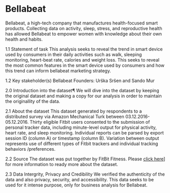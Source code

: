 # Bellabeat
Bellabeat, a high-tech company that manufactures health-focused smart products. Collecting data on activity, sleep, stress, and reproductive health has allowed Bellabeat to empower women with knowledge about their own health and habits.

1.1 Statement of task
This analysis seeks to reveal the trend in smart device used by consumers in their daily activities such as walk, sleeping monitoring, heart-beat rate, calories and weight loss. This seeks to reveal the most common features in the smart device used by consumers and how this trend can inform bellabeat marketing strategy.

1.2 Key stakeholder(s)
Bellabeat
Founders: Urška Sršen and Sando Mur

2.0 Introduction into the dataset¶
We will dive into the dataset by keeping the original dataset and making a copy for our analysis in order to maintain the originallity of the data.

2.1 About the dataset
This dataset generated by respondents to a distributed survey via Amazon Mechanical Turk between 03.12.2016-05.12.2016. Thirty eligible Fitbit users consented to the submission of personal tracker data, including minute-level output for physical activity, heart rate, and sleep monitoring. Individual reports can be parsed by export session ID (column A) or timestamp (column B). Variation between output represents use of different types of Fitbit trackers and individual tracking behaviors /preferences.

2.2 Source
The dataset was put together by FitBit Fitness. Please [click here](https://www.kaggle.com/datasets/arashnic/fitbit)] for more information to ready more about the dataset.

2.3 Data Intergrity, Privacy and Credibility
We verified the authenticity of the data and also privacy, security, and accessibility. This data seeks to be used for it intense purpose, only for business analysis for Bellabeat.


